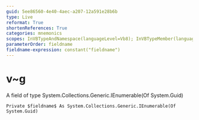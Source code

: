 ```yaml
---
guid: 5ee86560-4e40-4aec-a207-12a591e28b6b
type: Live
reformat: True
shortenReferences: True
categories: mnemonics
scopes: InVBTypeAndNamespace(languageLevel=Vb8); InVBTypeMember(languageLevel=Vb8)
parameterOrder: fieldname
fieldname-expression: constant("fieldname")
---
```


# v~g

A field of type System.Collections.Generic.IEnumerable(Of System.Guid)

```
Private $fieldname$ As System.Collections.Generic.IEnumerable(Of System.Guid)
```
